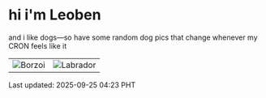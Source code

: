 # hi i'm Leoben

and i like dogs—so have some random dog pics that change whenever my CRON feels like it

|  |  |
|--------|----------|
| ![Borzoi](https://random-dog-vercel.vercel.app/api/random-borzoi?v=1758745382) | ![Labrador](https://random-dog-vercel.vercel.app/api/random-labrador?v=1758745382) |

Last updated: 2025-09-25 04:23 PHT
